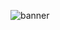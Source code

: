 ![banner](https://user-images.githubusercontent.com/64340067/220131275-0ca771b2-c77f-4d69-9aa7-4b52fb3b418d.png)
